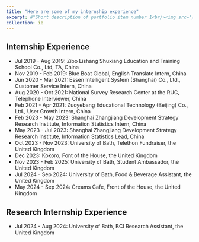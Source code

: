 ```yaml
---
title: "Here are some of my internship experience"
excerpt: #"Short description of portfolio item number 1<br/><img src='/images/500x300.png'>"
collection: ie
---
```


## Internship Experience
- Jul 2019 - Aug 2019: Zibo Lishang Shuxiang Education and Training School Co., Ltd, TA, China
- Nov 2019 - Feb 2019: Blue Boat Global, English Translate Intern, China
- Jun 2020 - Mar 2021: Essen Intelligent System (Shanghai) Co., Ltd., Customer Service Intern, China
- Aug 2020 - Oct 2021: National Survey Research Center at the RUC, Telephone Interviewer, China
- Feb 2021 - Apr 2021: Zuoyebang Educational Technology (Beijing) Co., Ltd., User Growth Intern, China
- Feb 2023 - May 2023: Shanghai Zhangjiang Development Strategy Research Institute, Information Statistics Intern, China
- May 2023 - Jul 2023: Shanghai Zhangjiang Development Strategy Research Institute, Information Statistics Lead, China
- Oct 2023 - Nov 2023: University of Bath, Telethon Fundraiser, the United Kingdom
- Dec 2023: Kokoro, Font of the House, the United Kingdom
- Nov 2023 - Feb 2025: University of Bath, Student Ambassador, the United Kingdom
- Jul 2024 - Sep 2024: University of Bath, Food & Beverage Assistant, the United Kingdom
- May 2024 - Sep 2024: Creams Cafe, Front of the House, the United Kingdom
## Research Internship Experience
- Jul 2024 - Aug 2024: University of Bath, BCI Research Assistant, the United Kingdom